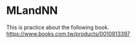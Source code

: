 # MLandNN
This is practice about the following book.  
https://www.books.com.tw/products/0010913397
